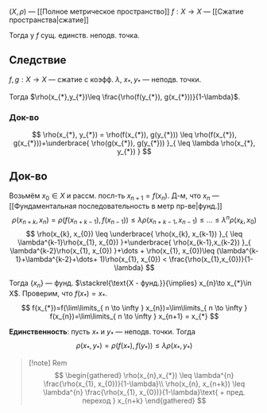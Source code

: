 $(X,\rho)$ — [[Полное метрическое пространство]]
$f: X\to X$ — [[Сжатие пространства|сжатие]]

Тогда у $f$ сущ. единств. неподв. точка.
## Следствие

$f, g:X\to X$ — сжатие с коэфф. $\lambda,\ x_{*},y_{*}$ — неподв. точки.

Тогда $\rho(x_{*},y_{*})\leq \frac{\rho(f(y_{*}), g(x_{*}))}{1-\lambda}$.
### Док-во

$$
\rho(x_{*}, y_{*}) = \rho(f(x_{*}), g(y_{*})) \leq \rho(f(x_{*}), g(x_{*}))+\underbrace{ \rho(g(x_{*}), g(y_{*})) }_{ \leq \lambda \rho(x_{*}, y_{*}) }
$$
## Док-во

Возьмём $x_{0} \in X$ и рассм. посл-ть $x_{n+1}=f(x_{n})$. Д-м, что $x_{n}$ — [[Фундаментальная последовательность в метр пр-ве|фунд.]]
$$
\rho(x_{n+k}, x_{n})=\rho(f(x_{n+k-1}), f(x_{n-1}))\leq \lambda \rho(x_{n+k-1}, x_{n-1})\leq \dots \leq \lambda^{n} \rho(x_{k}, x_{0})
$$
$$
\rho(x_{k}, x_{0}) \leq \underbrace{ \rho(x_{k}, x_{k-1}) }_{ \leq \lambda^{k-1}\rho(x_{1}, x_{0}) }+\underbrace{ \rho(x_{k-1},x_{k-2}) }_{ \lambda^{k-2}\rho(x_{1}, x_{0}) }+\dots + \rho(x_{1}, x_{0})\leq (\lambda^{k-1}+\lambda^{k-2}+\dots+ 1)\rho(x_{1}, x_{0}) < \frac{\rho(x_{1},x_{0})}{1-\lambda}
$$

Тогда $\{ x_{n} \}$ — фунд. $\stackrel{\text{X - фунд.}}{\implies} x_{n}\to x_{*}\in X$. Проверим, что $f(x_{*})=x_{*}$.
$$
f(x_{*})=f(\lim\limits_{ n \to \infty } x_{n})=\lim\limits_{ n \to \infty } f(x_{n})=\lim\limits_{ n \to \infty } x_{n+1} = x_{*}
$$

**Единственность**: пусть $x_{*}$ и $y_{*}$ — неподв. точки. Тогда 
$$
\rho(x_{*},y_{*})=\rho(f(x_{*}), f(y_{*})) \leq \lambda \rho(x_{*}, y_{*})
$$
>[!note] Rem
> $$
> \begin{gathered}
> \rho(x_{n},x_{*}) \leq \lambda^{n} \frac{\rho(x_{1}, x_{0})}{1-\lambda}\\
> \rho(x_{n}, x_{n+k}) \leq \lambda^{n} \frac{\rho(x_{1}, x_{0})}{1-\lambda}\text{ + пред. переход } x_{n+k}
> \end{gathered}
> $$
